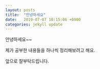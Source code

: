 ```yaml
---
layout: posts
title:  "안녕하세요"
date:   2019-07-07 10:15:06 +0900
categories: jekyll update
---
```

안녕하세요~~

제가 공부한 내용들을 하나씩 정리해보려고 해요.

앞으로 잘부탁드립니다.
